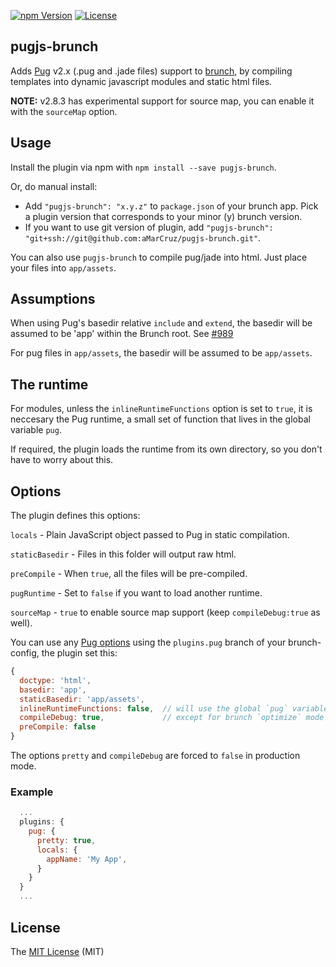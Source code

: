 [![npm Version][npm-image]][npm-url]
[![License][license-image]][license-url]

## pugjs-brunch

Adds [Pug](https://pugjs.com) v2.x (.pug and .jade files) support to [brunch](http://brunch.io), by
compiling templates into dynamic javascript modules and static html files.

**NOTE:**
v2.8.3 has experimental support for source map, you can enable it with the `sourceMap` option.

## Usage

Install the plugin via npm with `npm install --save pugjs-brunch`.

Or, do manual install:

* Add `"pugjs-brunch": "x.y.z"` to `package.json` of your brunch app.
  Pick a plugin version that corresponds to your minor (y) brunch version.
* If you want to use git version of plugin, add
`"pugjs-brunch": "git+ssh://git@github.com:aMarCruz/pugjs-brunch.git"`.

You can also use `pugjs-brunch` to compile pug/jade into html. Just place your files into `app/assets`.

## Assumptions

When using Pug's basedir relative `include` and `extend`, the basedir will be assumed to be 'app' within the Brunch root. See [#989](https://github.com/visionmedia/jade/pull/989)

For pug files in `app/assets`, the basedir will be assumed to be `app/assets`.

## The runtime

For modules, unless the `inlineRuntimeFunctions` option is set to `true`, it is neccesary the Pug runtime,
a small set of function that lives in the global variable `pug`.

If required, the plugin loads the runtime from its own directory, so you don't have to worry about this.

## Options

The plugin defines this options:

`locals` - Plain JavaScript object passed to Pug in static compilation.

`staticBasedir` - Files in this folder will output raw html.

`preCompile` - When `true`, all the files will be pre-compiled.

`pugRuntime` - Set to `false` if you want to load another runtime.

`sourceMap` - `true` to enable source map support (keep `compileDebug:true` as well).

You can use any [Pug options](https://pugjs.org/api/reference.html) using the `plugins.pug` branch of your brunch-config, the plugin set this:

```js
{
  doctype: 'html',
  basedir: 'app',
  staticBasedir: 'app/assets',
  inlineRuntimeFunctions: false,  // will use the global `pug` variable
  compileDebug: true,             // except for brunch `optimize` mode (production)
  preCompile: false
}
```

The options `pretty` and `compileDebug` are forced to `false` in production mode.

### Example

```js
  ...
  plugins: {
    pug: {
      pretty: true,
      locals: {
        appName: 'My App',
      }
    }
  }
  ...
```

## License

The [MIT License](LICENCE) (MIT)

[npm-image]:      https://img.shields.io/npm/v/pugjs-brunch.svg
[npm-url]:        https://www.npmjs.com/package/pugjs-brunch
[license-image]:  https://img.shields.io/npm/l/express.svg
[license-url]:    https://github.com/aMarCruz/pugjs-brunch/blob/master/LICENSE

